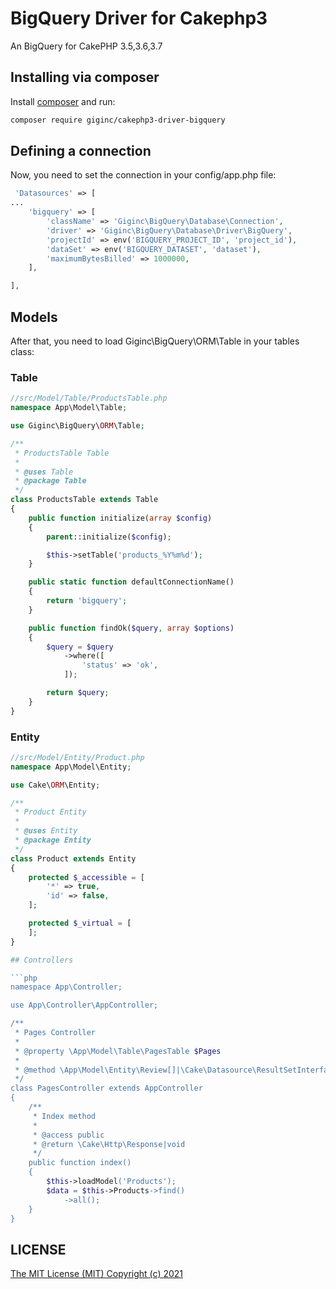 BigQuery Driver for Cakephp3
========

An BigQuery for CakePHP 3.5,3.6,3.7

## Installing via composer

Install [composer](http://getcomposer.org) and run:

```bash
composer require giginc/cakephp3-driver-bigquery
```

## Defining a connection
Now, you need to set the connection in your config/app.php file:

```php
 'Datasources' => [
...
    'bigquery' => [
        'className' => 'Giginc\BigQuery\Database\Connection',
        'driver' => 'Giginc\BigQuery\Database\Driver\BigQuery',
        'projectId' => env('BIGQUERY_PROJECT_ID', 'project_id'),
        'dataSet' => env('BIGQUERY_DATASET', 'dataset'),
        'maximumBytesBilled' => 1000000,
    ],

],
```

## Models
After that, you need to load Giginc\BigQuery\ORM\Table in your tables class:

### Table
```php
//src/Model/Table/ProductsTable.php
namespace App\Model\Table;

use Giginc\BigQuery\ORM\Table;

/**
 * ProductsTable Table
 *
 * @uses Table
 * @package Table
 */
class ProductsTable extends Table
{
    public function initialize(array $config)
    {
        parent::initialize($config);

        $this->setTable('products_%Y%m%d');
    }

    public static function defaultConnectionName()
    {
        return 'bigquery';
    }

    public function findOk($query, array $options)
    {
        $query = $query
            ->where([
                'status' => 'ok',
            ]);

        return $query;
    }
}
```

### Entity
```php
//src/Model/Entity/Product.php
namespace App\Model\Entity;

use Cake\ORM\Entity;

/**
 * Product Entity
 *
 * @uses Entity
 * @package Entity
 */
class Product extends Entity
{
    protected $_accessible = [
        '*' => true,
        'id' => false,
    ];

    protected $_virtual = [
    ];
}

## Controllers

```php
namespace App\Controller;

use App\Controller\AppController;

/**
 * Pages Controller
 *
 * @property \App\Model\Table\PagesTable $Pages
 *
 * @method \App\Model\Entity\Review[]|\Cake\Datasource\ResultSetInterface paginate($object = null, array $settings = [])
 */
class PagesController extends AppController
{
    /**
     * Index method
     *
     * @access public
     * @return \Cake\Http\Response|void
     */
    public function index()
    {
        $this->loadModel('Products');
        $data = $this->Products->find()
            ->all();
    }
}
```

## LICENSE

[The MIT License (MIT) Copyright (c) 2021](http://opensource.org/licenses/MIT)
